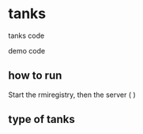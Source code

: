 # tanks
tanks code

demo code

## how to run

Start the rmiregistry, then the server (   )

## type of tanks
